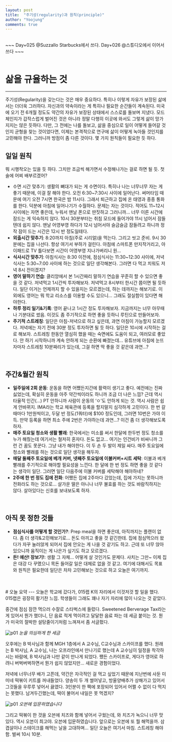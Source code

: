 ```yaml
---
layout: post
title:  "주기성(regularity)과 원칙(principle)"
author: "Yoojung"
comments: true
---
```

<br>
~~~
Day+025 @Suzzallo Starbucks에서 쓰다.
Day+026 @스튜디오에서 이어서 쓰다
~~~
<br>
<br>

# 삶을 규율하는 것
---
주기성(Regularity)을 갖는다는 것은 매우 중요하다. 특히나 이렇게 자유가 보장된 삶에서는 더더욱 그러하다. 자신과의 약속이라는 게 특히나 필요한 순간들이 계속된다. 미국에 오기 전 6개월 정도도 약간의 자유가 보장된 상태에서 스스로를 돌보며 지냈다. 모드 체인지가 갑작스럽게 벌어진 것은 아니라 정말 다행히 이곳에 와서도 그렇게 삶이 망가지지는 않은 듯하다. 다만, 그 전에는 나를 돌보고, 삶을 중심으로 일이 어떻게 들어갈 것인지 균형을 찾는 것이었다면, 이제는 본격적으로 연구에 삶이 어떻게 녹아들 것인지를 고민해야 한다. 그러니까 방점이 좀 다른 것이다. 몇 가지 원칙들이 필요한 듯 하다.
<br>

## 일일 원칙
뭐 시행착오는 있을 듯 하다. 그치만 조금씩 해가면서 수정해나가는 걸로 하면 될 듯. 첫 술에 어찌 배부르겠어?

* 수면 시간 맞추기: 생활의 뼈대가 되는 게 수면이다. 특히나 나는 너무너무 자는 게 좋기 때문에, 이걸 잘 해야 한다. 오전 6:30~7:30시 사이에 일어난다. 써머타임 때문에 여기 오전 7시면 한국은 밤 11시다. 그래서 퇴근하고 집에 온 태영과 종종 통화를 한다. 덕분에 아침에 일어나기가 수월하다. 문제는 자는 것이다. 적어도 11~12시 사이에는 자면 좋은데, 누워서 맨날 폰으로 딴짓하고 그러니까... 너무 이른 시간에 잠드는 게 익숙하지 않다. 10시 30분부터는 취침 모드에 들어가야 11시 넘어서 잠들텐데 쉽지 않다. 맨날 어영부영 하다가 12시 넘어서야 슬금슬금 잠들려고 하니까 정작 잠이 드는 시간은 12시 반 정도일테다. 
* **외출시간 맞추기**: 8:20까지 아침(주로 시리얼)을 먹는다. 그리고 씻고 준비. 9시 30분에는 집을 나선다. 항상 여기서 부하가 걸린다. 아침에 스마트폰 만지작거리고, 아이패드로 TV 틀다보면 시간이 어영부영 지나가버리니 원... 
* **식사시간 맞추기**: 아침식사는 8:30 이전에, 점심식사는 11:30~12:30 사이에, 저녁 식사는 5:30~7:00 사이에 하는 것으로 일단 생각해본다. 그러면 다 먹고 치워도 저녁 8시 전이겠지? 
* **영어 말하기 연습**: 클리앙에서 본 1시간짜리 말하기 연습을 꾸준히 할 수 있으면 좋을 것 같다. 저녁먹고 1시간씩 투자해보자. 저녁먹고 8시부터 한시간 쯤이면 될 듯하다. 일단 이거는 언제까지 할 수 있을지는 모르겠는데, 하는 데까지는 해보기로. 이외에도 영어는 뭐 학교 리소스를 이용할 수도 있으니... 그래도 절실함이 있다면 해야한다.
* **하루 정리 일기&기록**: 영어 끝나고 1시간 정도 투자해보자. 지금까지는 너무 아무때나 기분대로 썼음. 이것도 좀 주기적으로 하면 좋을 듯하니 루틴으로 만들어보자. 
* **주기적 스트레칭**: 일단은 아침-저녁으로 하고 싶은데, 과연 아침이 가능할지 모르겠다. 저녁에는 자기 전에 30분 정도 투자하면 될 듯 하다. 일단은 10시에 시작하는 걸로 해보자. 스트레칭 한동안 열심히 했을 때는 숙면에도 도움이 되고, 여러모로 좋았다. 안 하기 시작하니까 계속 안하게 되는 순환에 빠졌는데... 유튜브에 아침에 눈뜨자마자 스트레칭 10분짜리가 있는데, 그걸 하면 딱 좋을 것 같은데 과연...?

<br>

## 주간&월간 원칙
* **일주일에 2회 운동**: 운동을 하면 어쨌든지간에 활력이 생기고 좋다. 예전에는 진짜 싫었는데, 확실히 운동을 아주 약간씩이라도 하니까 조금 더 나은 느낌? 근데 역시 타율적 인간(...) PT 안하니까 사람이 운동의 ‘ㅇ’도 안하게 되는 것. 역시 사람은 쉽게 안바뀌지. IMA라는 학교 체육관에 등록을 할지말지 심각하게 고민이다. 한 번 갈때마다 1만원씩이고, 두달 반 정도(1쿼터)에 $100 정도인데, 그러면 10번은 가야 이득. 만약 등록을 하면 최소 주에 2번은 가야하는데 과연...? 이건 좀 더 생각해보도록 하자. 
* **매주 토요일 청소와 생활 빨래**: 한국에서는 미소를 써서 한달에 한두번 정도 청소를 누가 해줬는데 여기서는 철저히 혼자다. 돈도 없고... 여기는 인건비가 비싸니까 그런 건 꿈도 못꾼다. 그냥 내가 해야한다. 이 두 손 두 발이 제일 싸다. 매주 토요일에 청소와 빨래를 하는 것으로 일단 생각을  해두자.
* **매달 둘째주 토요일에 베개 커버, 넷째주 토요일에 이불커버+시트 세탁**: 이불과 베개 빨래를 주기적으로 해야할 필요성을 느낀다. 한 달에 한 번 정도 하면 좋을 것 같다는 생각이 일단. 그러면 일단 다음주에 이불 커버를 세탁해야 해야하네?
* **2주에 한 번 정도 집에 전화**: 어쨌든 집에 2주마다 갔었는데, 집에 가지는 못하니까 전화라도 하는 것으로... 살가운 딸은 아니나 너무 불효를 하는 것도 바람직하지는 않다. 살아있다는 신호를 보내보도록 하자. 

<br>

## 아직 못 정한 것들
* **점심식사를 어떻게 할 것인가?**: Prep meal을 하면 좋은데, 아직까지는 플랜이 없다. 좀 더 생각&고민해보기로... 돈도 아끼고 좋을 것 같긴한데. 집에 점심먹으러 왔다가 자꾸 눌러앉게 되어서 집에 안오는 게 나을 것 같기도 하고. 근데 또 너무 앉아있으니까 움직이는 게 나은가 싶기도 하고 모르겠다.
* **돈! 예산! 장보기!**: 생활 그 자체... 어떻게 살 것인가도 문제다. 사치는 그만~ 이제 집은 대강 다 꾸몄으니 목돈 들어갈 일은 대체로 없을 것 같고. 여기에 대해서도 목표와 원칙은 필요한데 일단은 차차 고민해보는 것으로 하고 오늘은 여기까지. 

<br>
<br>
# 오늘 요약
---
오늘은 학교에 갔다가, 015랩 K의 자리에서 이것저것 할 일을 했다. 015랩은 굉장히 활기찬 느낌. 학생들이 그래도 꽤나 자기 자리에 많이 나오는 것 같았다.

중간에 점심 잠깐 먹으러 수잘로 스타벅스에 들렀다. Sweetened Berverage Tax라는 게 있어서 뭔가 했더니, 단 음료 적게 먹이려고 달달한 음료 파는 데 세금 붙이는 것. 뭔가 미국의 절박한 설탕줄이기처럼 느껴져서 좀 서글펐다. 

![p01]({{site.url}}/assets/2018-03-20-p01.JPG)
_눈을 의심하게 한 세금_
<br>

오후에는 B 박사님과 함께 MGH 1층에서 A 교수님, C교수님과 스카이프를 했다. 원래는 B 박사님, A 교수님, 나는 오프라인에서 만나기로 했는데 A 교수님이 일정을 착각하시는 바람에, B 박사님과 나만 같이 만나게 되었다. 쨌든 스카이프로, 게다가 영어로 하려니 버벅버벅하면서 뭔가 쉽지 않았지만... 새로운 경험이었다. 

저녁에 너무너무 배가 고픈데, 약간은 자극적인 걸 먹고 싶었기 때문에 지난번에 사둔 미미네 떡볶이 키트를 꺼내들었다. 양송이 두 개 썰어넣고, 방울양배추가 상해가고 있어서 그것들을 우루루 넣어서 끓였다. 3인분이 한 팩에 포장되어 있어서 어쩔 수 없이 다 먹지는 못했다. 남겨두긴했는데, 떡이 불어서 내일은 못 먹겠지? 

![p01]({{site.url}}/assets/2018-03-20-p02.jpg)
_오븐에 입문하였습니다_
<br>

그리고 떡볶이 한 것을 오븐에 치즈와 함께 넣어서 구웠는데, 와 치즈가 녹으니 너무 맛있다. 역시 오븐이 최고야. 오븐에 입문하였습니다. 앞으로는 오븐에 또 뭘 해먹을까. 삼겹살이나 스테이크를 해먹는 날을 고대하며... 일단 오늘은 여기서 마침. 스트레칭 해야함. 벌써 10시 10분. 




